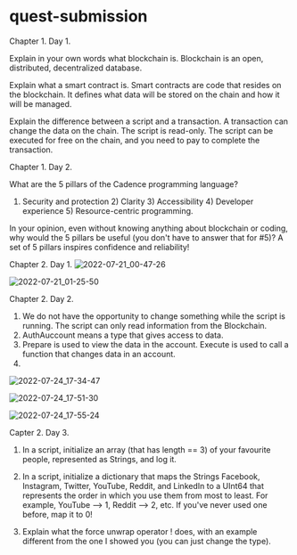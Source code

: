 # quest-submission

Chapter 1. Day 1. 

Explain in your own words what blockchain is.  Blockchain is an open, distributed, decentralized database.

 Explain what a smart contract is.
 Smart contracts are code that resides on the blockchain.  It defines what data will be stored on the chain and how it will be managed.

 Explain the difference between a script and a transaction.
 A transaction can change the data on the chain.
 The script is read-only.
 The script can be executed for free on the chain, and you need to pay to complete the transaction.

Chapter 1. Day 2. 

What are the 5 pillars of the Cadence programming language?
  1) Security and protection 2) Clarity 3) Accessibility 4) Developer experience 5) Resource-centric programming.

  In your opinion, even without knowing anything about blockchain or coding, why would the 5 pillars be useful (you don't have to answer that for #5)?
 A set of 5 pillars inspires confidence and reliability!

Chapter 2. Day 1. 
![2022-07-21_00-47-26](https://user-images.githubusercontent.com/109033106/180090410-0e2cbc54-9e76-4a4e-a155-ba282f658a21.png)

![2022-07-21_01-25-50](https://user-images.githubusercontent.com/109033106/180093169-666285c3-bdb4-4f93-b316-38fe9aed97de.png)

Chapter 2. Day 2.


1. We do not have the opportunity to change something while the script is running.  The script can only read information from the Blockchain.
2. AuthAuccount means a type that gives access to data.
3. Prepare is used to view the data in the account.  Execute is used to call a function that changes data in an account.
4. 
![2022-07-24_17-34-47](https://user-images.githubusercontent.com/109033106/180652076-5e6113db-902d-4f02-acd6-78983e78db30.png)

![2022-07-24_17-51-30](https://user-images.githubusercontent.com/109033106/180652747-9e4415c1-bdf9-4aa0-aee8-dd05b9bf9a03.png)

![2022-07-24_17-55-24](https://user-images.githubusercontent.com/109033106/180652886-9c69aafe-1047-4107-a0ff-8b82c0ff2eaf.png)

Capter 2. Day 3.

1. In a script, initialize an array (that has length == 3) of your favourite people, represented as Strings, and log it.



2. In a script, initialize a dictionary that maps the Strings Facebook, Instagram, Twitter, YouTube, Reddit, and LinkedIn to a UInt64 that represents the order in which you use them from most to least. For example, YouTube --> 1, Reddit --> 2, etc. If you've never used one before, map it to 0!


3. Explain what the force unwrap operator ! does, with an example different from the one I showed you (you can just change the type).



